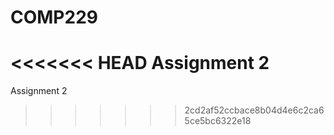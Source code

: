 # COMP229

<<<<<<< HEAD
Assignment 2
=======
Assignment 2
>>>>>>> 2cd2af52ccbace8b04d4e6c2ca65ce5bc6322e18
